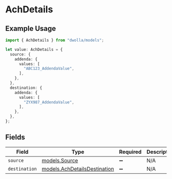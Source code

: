 # AchDetails

## Example Usage

```typescript
import { AchDetails } from "dwolla/models";

let value: AchDetails = {
  source: {
    addenda: {
      values: [
        "ABC123_AddendaValue",
      ],
    },
  },
  destination: {
    addenda: {
      values: [
        "ZYX987_AddendaValue",
      ],
    },
  },
};
```

## Fields

| Field                                                              | Type                                                               | Required                                                           | Description                                                        |
| ------------------------------------------------------------------ | ------------------------------------------------------------------ | ------------------------------------------------------------------ | ------------------------------------------------------------------ |
| `source`                                                           | [models.Source](../models/source.md)                               | :heavy_minus_sign:                                                 | N/A                                                                |
| `destination`                                                      | [models.AchDetailsDestination](../models/achdetailsdestination.md) | :heavy_minus_sign:                                                 | N/A                                                                |